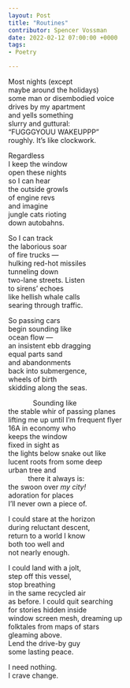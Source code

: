 ```yaml
---
layout: Post
title: "Routines"
contributor: Spencer Vossman
date: 2022-02-12 07:00:00 +0000
tags: 
- Poetry

---
```

Most nights (except <br />
maybe around the holidays)<br />
some man or disembodied voice <br />
drives by my apartment <br />
and yells something <br />
slurry and guttural:<br />
“FUGGGYOUU WAKEUPPP”<br />
roughly. It’s like clockwork. 

Regardless<br />
I keep the window<br />
open these nights<br />
so I can hear<br />
the outside growls<br />
of engine revs <br />
and imagine<br />
jungle cats rioting<br />
down autobahns.

So I can track<br />
the laborious soar<br />
of fire trucks &mdash;<br />
hulking red-hot missiles <br />
tunneling down<br />
two-lane streets. Listen <br />
to sirens’ echoes<br />
like hellish whale calls <br />
searing through traffic.

So passing cars <br />
begin sounding like <br />
ocean flow &mdash;<br />
an insistent ebb dragging <br />
equal parts sand<br />
and abandonments <br />
back into submergence, <br />
wheels of birth <br />
skidding along the seas. 

<span style="margin-left: 50px">Sounding like</span><br />
the stable whir of passing planes <br />
lifting me up until I’m frequent flyer <br />
16A in economy who<br />
keeps the window<br />
fixed in sight as <br />
the lights below snake out like <br />
lucent roots from some deep <br />
urban tree and <br />
<span style="margin-left: 40px">there it always is:</span><br />
the swoon over <em>my city!</em><br />
adoration for places <br />
I’ll never own a piece of.  

I could stare at the horizon<br />
during reluctant descent,<br />
return to a world I know<br />
both too well and <br />
not nearly enough. 

I could land with a jolt,<br />
step off this vessel,<br />
stop breathing<br />
in the same recycled air <br />
as before. I could quit searching <br />
for stories hidden inside<br />
window screen mesh, dreaming up <br />
folktales from maps of stars <br />
gleaming above. <br />
Lend the drive-by guy<br />
some lasting peace.

I need nothing. <br />
I crave change.
